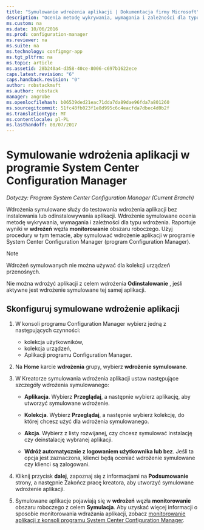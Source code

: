 ```yaml
---
title: "Symulowanie wdrożenia aplikacji | Dokumentacja firmy Microsoft"
description: "Ocenia metodę wykrywania, wymagania i zależności dla typu wdrożenia bez instalowania aplikacji."
ms.custom: na
ms.date: 10/06/2016
ms.prod: configuration-manager
ms.reviewer: na
ms.suite: na
ms.technology: configmgr-app
ms.tgt_pltfrm: na
ms.topic: article
ms.assetid: 28b240a4-d358-40ce-8006-c697b1622ece
caps.latest.revision: "6"
caps.handback.revision: "0"
author: robstackmsft
ms.author: robstack
manager: angrobe
ms.openlocfilehash: b06539ded21eac71dda7da89dae96fda7a801260
ms.sourcegitcommit: 51fc48fb023f1e8d995c6c4eacfda7dbec4d0b2f
ms.translationtype: MT
ms.contentlocale: pl-PL
ms.lasthandoff: 08/07/2017
---
```

# <a name="simulate-application-deployments-with-system-center-configuration-manager"></a>Symulowanie wdrożenia aplikacji w programie System Center Configuration Manager

*Dotyczy: Program System Center Configuration Manager (Current Branch)*

Wdrożenia symulowane służy do testowania wdrożenia aplikacji bez instalowania lub odinstalowywania aplikacji. Wdrożenie symulowane ocenia metodę wykrywania, wymagania i zależności dla typu wdrożenia. Raportuje wyniki w **wdrożeń** węzła **monitorowanie** obszaru roboczego. Użyj procedury w tym temacie, aby symulować wdrożenie aplikacji w programie System Center Configuration Manager (program Configuration Manager).  

> [!NOTE]  
> Wdrożeń symulowanych nie można używać dla kolekcji urządzeń przenośnych.  
>   
> Nie można wdrożyć aplikacji z celem wdrożenia **Odinstalowanie** , jeśli aktywne jest wdrożenie symulowane tej samej aplikacji.  

## <a name="configure-a-simulated-application-deployment"></a>Skonfiguruj symulowane wdrożenie aplikacji

1.  W konsoli programu Configuration Manager wybierz jedną z następujących czynności:  
    -   kolekcja użytkowników,  
    -   kolekcja urządzeń,  
    -   Aplikacji programu Configuration Manager.  

2.  Na **Home** karcie **wdrożenia** grupy, wybierz **wdrożenie symulowane**.  

3.  W Kreatorze symulowania wdrożenia aplikacji ustaw następujące szczegóły wdrożenia symulowanego:  

    -   **Aplikacja**. Wybierz **Przeglądaj**, a następnie wybierz aplikację, aby utworzyć symulowane wdrożenie.  

    -   **Kolekcja**. Wybierz **Przeglądaj**, a następnie wybierz kolekcję, do której chcesz użyć dla wdrożenia symulowanego.  

    -   **Akcja**. Wybierz z listy rozwijanej, czy chcesz symulować instalację czy deinstalację wybranej aplikacji.  

    -   **Wdróż automatycznie z logowaniem użytkownika lub bez**. Jeśli ta opcja jest zaznaczona, klienci będą oceniać wdrożenie symulowane czy klienci są zalogowani.  

4.  Kliknij przycisk **dalej**, zapoznaj się z informacjami na **Podsumowanie** strony, a następnie Zakończ pracę kreatora, aby utworzyć symulowane wdrożenie aplikacji.  

5.  Symulowane aplikacje pojawiają się w **wdrożeń** węzła **monitorowanie** obszaru roboczego z celem **Symulacja**. Aby uzyskać więcej informacji o sposobie monitorowania wdrażania aplikacji, zobacz [monitorowanie aplikacji z konsoli programu System Center Configuration Manager](../../apps/deploy-use/monitor-applications-from-the-console.md).  
